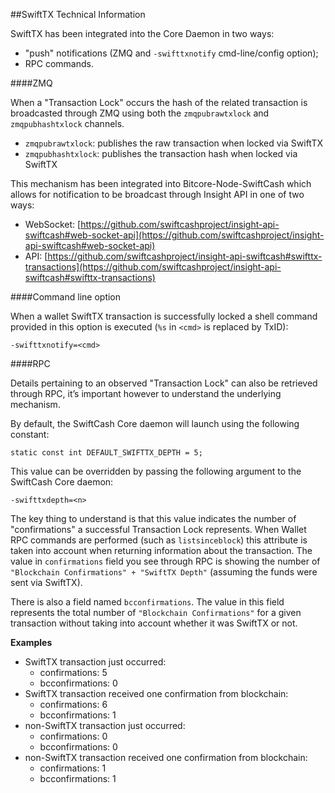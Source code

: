 ##SwiftTX Technical Information

SwiftTX has been integrated into the Core Daemon in two ways:
* "push" notifications (ZMQ and `-swifttxnotify` cmd-line/config option);
* RPC commands.

####ZMQ

When a "Transaction Lock" occurs the hash of the related transaction is broadcasted through ZMQ using both the `zmqpubrawtxlock` and `zmqpubhashtxlock` channels.

* `zmqpubrawtxlock`: publishes the raw transaction when locked via SwiftTX
* `zmqpubhashtxlock`: publishes the transaction hash when locked via SwiftTX

This mechanism has been integrated into Bitcore-Node-SwiftCash which allows for notification to be broadcast through Insight API in one of two ways:
* WebSocket: [https://github.com/swiftcashproject/insight-api-swiftcash#web-socket-api](https://github.com/swiftcashproject/insight-api-swiftcash#web-socket-api)
* API: [https://github.com/swiftcashproject/insight-api-swiftcash#swifttx-transactions](https://github.com/swiftcashproject/insight-api-swiftcash#swifttx-transactions)

####Command line option

When a wallet SwiftTX transaction is successfully locked a shell command provided in this option is executed (`%s` in `<cmd>` is replaced by TxID):

```
-swifttxnotify=<cmd>
```

####RPC

Details pertaining to an observed "Transaction Lock" can also be retrieved through RPC, it’s important however to understand the underlying mechanism.

By default, the SwiftCash Core daemon will launch using the following constant:

```
static const int DEFAULT_SWIFTTX_DEPTH = 5;
```

This value can be overridden by passing the following argument to the SwiftCash Core daemon:

```
-swifttxdepth=<n>
```

The key thing to understand is that this value indicates the number of "confirmations" a successful Transaction Lock represents. When Wallet RPC commands are performed (such as `listsinceblock`) this attribute is taken into account when returning information about the transaction. The value in `confirmations` field you see through RPC is showing the number of `"Blockchain Confirmations" + "SwiftTX Depth"` (assuming the funds were sent via SwiftTX).

There is also a field named `bcconfirmations`. The value in this field represents the total number of `"Blockchain Confirmations"` for a given transaction without taking into account whether it was SwiftTX or not.

**Examples**
* SwiftTX transaction just occurred:
    * confirmations: 5
    * bcconfirmations: 0
* SwiftTX transaction received one confirmation from blockchain:
    * confirmations: 6
    * bcconfirmations: 1
* non-SwiftTX transaction just occurred:
    * confirmations: 0
    * bcconfirmations: 0
* non-SwiftTX transaction received one confirmation from blockchain:
    * confirmations: 1
    * bcconfirmations: 1
